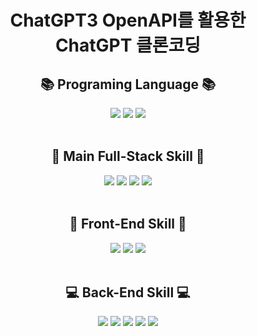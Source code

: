 # <div align="center"> ChatGPT3 OpenAPI를 활용한 ChatGPT 클론코딩
## <div align="center"> 📚 Programing Language 📚 </div>
<div align="center"> <img src="https://img.shields.io/badge/HTML5-E34F26?style=flat-square&logo=HTML5&logoColor=white"/> <img src="https://img.shields.io/badge/CSS3-1572B6?style=flat-square&logo=CSS3&logoColor=white"/> <img src="https://img.shields.io/badge/Javascript-F7DF1E?style=flat-square&logo=javascript&logoColor=white"/> </div> 

<br/>

## <div align="center"> 🌱 Main Full-Stack Skill 🌱 </div>
<div align="center"> <img src="https://img.shields.io/badge/MongoDB-47A248?style=flat-square&logo=MongoDB&logoColor=white"/> <img src="https://img.shields.io/badge/Express-000000?style=flat-square&logo=Express&logoColor=white"/> <img src="https://img.shields.io/badge/React-29B2FE?style=flat-square&logo=React&logoColor=white"/> <img src="https://img.shields.io/badge/NodeJS-339933?style=flat-square&logo=Node.js&logoColor=white"/> </div> 

<br/>

## <div align="center"> 🌈 Front-End Skill 🌈 </div>
<div align="center"> <img src="https://img.shields.io/badge/React Hooks-2599ED?style=flat-square&logo=React&logoColor=white"/> <img src="https://img.shields.io/badge/React Router-CA4245?style=flat-square&logo=reactrouter&logoColor=white"/> <img src="https://img.shields.io/badge/Material Ui-007FFF?style=flat-square&logo=mui&logoColor=white"/> </div> 

<br/>

## <div align="center"> 💻 Back-End Skill 💻 </div>
<div align="center"> <img src="https://img.shields.io/badge/Nodemon-76D04B?style=flat-square&logo=nodemon&logoColor=white"/> <img src="https://img.shields.io/badge/Cookie-D4AA00?style=flat-square&logo=cookiecutter&logoColor=white"/> <img src="https://img.shields.io/badge/Json Web Tokens-000000?style=flat-square&logo=jsonwebtokens&logoColor=white"/> <img src="https://img.shields.io/badge/dotenv-ECD53F?style=flat-square&logo=dotenv&logoColor=white"/> <img src="https://img.shields.io/badge/OpenAi-412991?style=flat-square&logo=openai&logoColor=white"/> </div> 